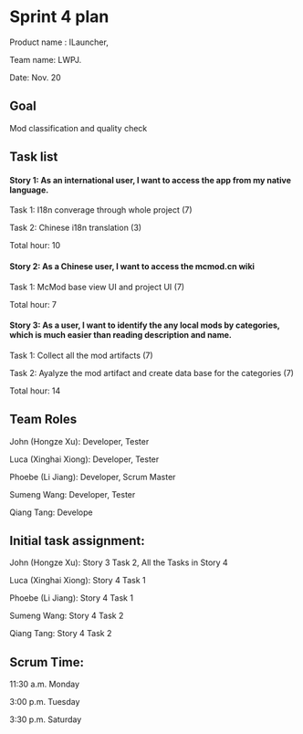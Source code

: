 # Sprint 4 plan

Product name : ILauncher,

Team name: LWPJ.

Date: Nov. 20

## Goal

Mod classification and quality check

## Task list

#### Story 1: As an international user, I want to access the app from my native language.

Task 1: I18n converage through whole project (7)

Task 2: Chinese i18n translation (3)

Total hour: 10

#### Story 2: As a Chinese user, I want to access the mcmod.cn wiki

Task 1: McMod base view UI and project UI (7)

Total hour: 7

#### Story 3: As a user, I want to identify the any local mods by categories, which is much easier than reading description and name.

Task 1: Collect all the mod artifacts (7) 

Task 2: Ayalyze the mod artifact and create data base for the categories (7)

Total hour: 14

## Team Roles

John (Hongze Xu): Developer, Tester

Luca (Xinghai Xiong): Developer, Tester

Phoebe (Li Jiang): Developer, Scrum Master

Sumeng Wang: Developer, Tester

Qiang Tang: Develope

## Initial task assignment:

John (Hongze Xu): Story 3 Task 2, All the Tasks in Story 4

Luca (Xinghai Xiong): Story 4 Task 1

Phoebe (Li Jiang): Story 4 Task 1

Sumeng Wang: Story 4 Task 2

Qiang Tang: Story 4 Task 2

## Scrum Time:

11:30 a.m. Monday

3:00 p.m. Tuesday

3:30 p.m. Saturday 
